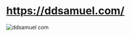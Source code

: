 # https://ddsamuel.com/

![ddsamuel com](https://github.com/ddssamu3l/Portfolio_Website_-ddsamuel.com-/assets/72890797/1989f0d2-3565-43cc-86d5-95e54cc85fa0)
